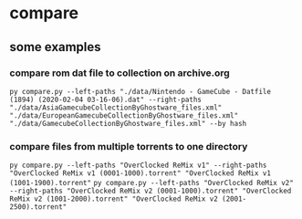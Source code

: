 # compare

## some examples

### compare rom dat file to collection on archive.org

`py compare.py --left-paths "./data/Nintendo - GameCube - Datfile (1894) (2020-02-04 03-16-06).dat" --right-paths "./data/AsiaGamecubeCollectionByGhostware_files.xml" "./data/EuropeanGamecubeCollectionByGhostware_files.xml" "./data/GamecubeCollectionByGhostware_files.xml" --by hash`

### compare files from multiple torrents to one directory

`py compare.py --left-paths "OverClocked ReMix v1" --right-paths "OverClocked ReMix v1 (0001-1000).torrent" "OverClocked ReMix v1 (1001-1900).torrent"`
`py compare.py --left-paths "OverClocked ReMix v2" --right-paths "OverClocked ReMix v2 (0001-1000).torrent" "OverClocked ReMix v2 (1001-2000).torrent" "OverClocked ReMix v2 (2001-2500).torrent"`
